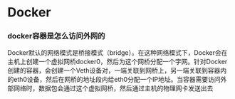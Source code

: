 # Docker

### docker容器是怎么访问外网的

Docker默认的网络模式是桥接模式（bridge）。在这种网络模式下，Docker会在主机上创建一个虚拟网桥docker0，然后为这个网桥分配一个字网。针对Docker创建的容器，会创建一个Veth设备对，一端关联到网桥上，另一端关联到容器内的eth0设备，然后在网桥的地址段内给eth0分配一个IP地址。当容器需要访问外部网络时，数据包会通过这个虚拟网桥，然后通过主机的物理网卡发送出去
